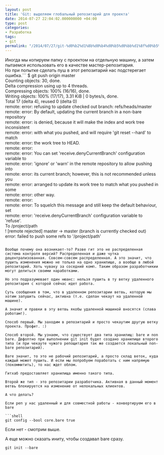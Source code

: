 ```yaml
---
layout: post
title: 'Git: выделяем глобальный репозитарий для проекта'
date: 2014-07-27 22:04:02.000000000 +04:00
type: post
categories:
- Разработка
tags:
- git
permalink: "/2014/07/27/git-%d0%b2%d1%8b%d0%b4%d0%b5%d0%bb%d1%8f%d0%b5%d0%bc-%d0%b3%d0%bb%d0%be%d0%b1%d0%b0%d0%bb%d1%8c%d0%bd%d1%8b%d0%b9-%d1%80%d0%b5%d0%bf%d0%be%d0%b7%d0%b8%d1%82%d0%b0%d1%80%d0%b8%d0%b9-%d0%b4%d0%bb%d1%8f/"
---
```

Иногда мы копируем папку с проектом на отдельную машину, а затем пытаемся использовать его в качестве мастер-репозитария.  
 Но при попытке сделать пуш в этот репозитарий нас подстерегает ошибка.```
$ git push origin master  
Counting objects: 30, done.  
Delta compression using up to 4 threads.  
Compressing objects: 100% (16/16), done.  
Writing objects: 100% (17/17), 3.31 KiB | 0 bytes/s, done.  
Total 17 (delta 4), reused 0 (delta 0)  
remote: error: refusing to update checked out branch: refs/heads/master  
remote: error: By default, updating the current branch in a non-bare repository  
remote: error: is denied, because it will make the index and work tree inconsistent  
remote: error: with what you pushed, and will require 'git reset --hard' to match  
remote: error: the work tree to HEAD.  
remote: error:  
remote: error: You can set 'receive.denyCurrentBranch' configuration variable to  
remote: error: 'ignore' or 'warn' in the remote repository to allow pushing into  
remote: error: its current branch; however, this is not recommended unless you  
remote: error: arranged to update its work tree to match what you pushed in some  
remote: error: other way.  
remote: error:  
remote: error: To squelch this message and still keep the default behaviour, set  
remote: error: 'receive.denyCurrentBranch' configuration variable to 'refuse'.  
To /project/path  
 ! [remote rejected] master -> master (branch is currently checked out)  
error: failed to push some refs to '/project/path'
```

Вообще почему она возникает-то? Разве гит это не распределенная система контроля версий? Распределенная и даже чутка децентрализованная. Совсем-совсем распределенная. А это значит, что пушить изменения можно не только на одно хранилище, а вообще в любой репозитарий. Хоть чуваку за соседний комп. Таким образом разработчикии могут делиться своими наработками.

Но это подразумевает один нюанс: нельзя пушить в ту ветку удаленного репозитария с которой сейчас идет работа.

Суть сообщения в том, что в удаленном репозитарии ветвь, которую мы хотим запушить сейчас, активна (т.е. сделан чекаут на удаленной машине).

А значит и правки в эту ветвь якобы удаленной машиной вносятся (слава роботам!).

Способ первый. Мы заходим в репозитарий и просто чекаутим другую ветку проекта. Профит. :)

Способ второй. Мы узнаем, что существует два типа хранилищ: bare и non bare. Дефолтно при выполнении git init будет создано хранилище второго типа (и при чекауте чужого репощитария так же создается локальный non-bare репозитарий).

Bare значит, то это не рабочий репозитарий, а просто склад веток, куда каждый может пушить. И если мы попробуем поработать с ним напрямую (покоммитить), то нас ждет облом.

Гитхаб предоставляет хранилища именно такого типа.

Второй же тип - это репозитарии разработчика. Активная в данный момент ветвь блокируется на изменение от нелокальных клиентов.

А что делать?

Если реп у нас удаленный и для совместной работы - конвертируем его в bare

```shell
git config --bool core.bare true
```

Если нет - смотрим выше.

А еще можно сказать иниту, чтобы создавал bare сразу.

```
git init --bare
```

